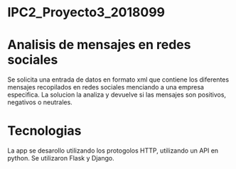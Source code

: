 # IPC2_Proyecto3_2018099

# Analisis de mensajes en redes sociales
Se solicita una entrada de datos en formato xml que contiene los diferentes mensajes recopilados en redes sociales menciando a una empresa especifica. La solucion la analiza y devuelve si las mensajes son positivos, negativos o neutrales. 

# Tecnologias
La app se desarollo utilizando los protogolos HTTP, utilizando un API en python. Se utilizaron Flask y Django.
